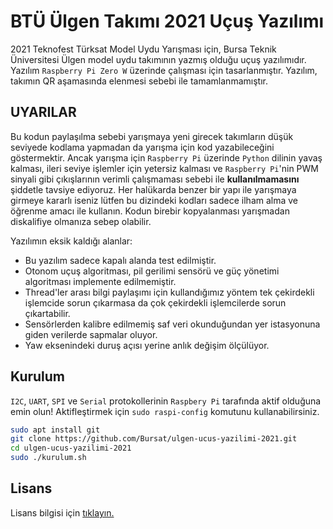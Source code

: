 # BTÜ Ülgen Takımı 2021 Uçuş Yazılımı

2021 Teknofest Türksat Model Uydu Yarışması için, Bursa Teknik Üniversitesi Ülgen model uydu takımının yazmış olduğu uçuş yazılımıdır. Yazılım `Raspberry Pi Zero W` üzerinde çalışması için tasarlanmıştır. Yazılım, takımın QR aşamasında elenmesi sebebi ile tamamlanmamıştır.

## UYARILAR

Bu kodun paylaşılma sebebi yarışmaya yeni girecek takımların düşük seviyede kodlama yapmadan da yarışma için kod yazabileceğini göstermektir. Ancak yarışma için `Raspberry Pi` üzerinde `Python` dilinin yavaş kalması, ileri seviye işlemler için yetersiz kalması ve `Raspberry Pi`'nin PWM sinyali gibi çıkışlarının verimli çalışmaması  sebebi ile **kullanılmamasını** şiddetle tavsiye ediyoruz. Her halükarda benzer bir yapı ile yarışmaya girmeye kararlı iseniz lütfen bu dizindeki kodları sadece ilham alma ve öğrenme amacı ile kullanın. Kodun birebir kopyalanması yarışmadan diskalifiye olmanıza sebep olabilir.

Yazılımın eksik kaldığı alanlar:

* Bu yazılım sadece kapalı alanda test edilmiştir.
* Otonom uçuş algoritması, pil gerilimi sensörü ve güç yönetimi algoritması implemente edilmemiştir.
* Thread'ler arası bilgi paylaşımı için kullandığımız yöntem tek çekirdekli işlemcide sorun çıkarmasa da çok çekirdekli işlemcilerde sorun çıkartabilir.
* Sensörlerden kalibre edilmemiş saf veri okunduğundan yer istasyonuna giden verilerde sapmalar oluyor.
* Yaw eksenindeki duruş açısı yerine anlık değişim ölçülüyor.

## Kurulum

`I2C`, `UART`, `SPI` ve `Serial` protokollerinin `Raspbery Pi` tarafında aktif olduğuna emin olun! Aktifleştirmek için `sudo raspi-config` komutunu kullanabilirsiniz.

```bash
sudo apt install git
git clone https://github.com/Bursat/ulgen-ucus-yazilimi-2021.git
cd ulgen-ucus-yazilimi-2021
sudo ./kurulum.sh
```

## Lisans

Lisans bilgisi için [tıklayın.](LICENSE)
